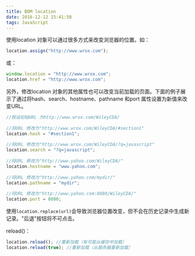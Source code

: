 ```yaml
---
title: BOM location
date: 2016-12-12 15:41:50
tags: JavaScript
---
```

使用location 对象可以通过很多方式来改变浏览器的位置。如：
```javascript
location.assign("http://www.wrox.com");
```
或：
```javascript
window.location = "http://www.wrox.com";
location.href = "http://www.wrox.com";
```
<!--more-->
另外，修改location 对象的其他属性也可以改变当前加载的页面。下面的例子展示了通过将hash、search、hostname、pathname 和port 属性设置为新值来改变URL。
```javascript
//假设初始URL 为http://www.wrox.com/WileyCDA/
 
//将URL 修改为"http://www.wrox.com/WileyCDA/#section1"
location.hash = "#section1";
 
//将URL 修改为"http://www.wrox.com/WileyCDA/?q=javascript"
location.search = "?q=javascript";
 
//将URL 修改为"http://www.yahoo.com/WileyCDA/"
location.hostname = "www.yahoo.com";
 
//将URL 修改为"http://www.yahoo.com/mydir/"
location.pathname = "mydir";
 
//将URL 修改为"http://www.yahoo.com:8080/WileyCDA/"
location.port = 8080;
```
使用`location.replace(url)`会导致浏览器位置改变，但不会在历史记录中生成新记录。"后退"按钮将不可点击。

reload()：
```javascript
location.reload(); //重新加载（有可能从缓存中加载）
location.reload(true); //重新加载（从服务器重新加载）
```
